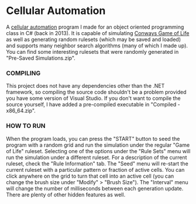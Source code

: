 # Cellular Automation
A [cellular automation](https://en.wikipedia.org/wiki/Cellular_automaton "Cellular Automation Wikipedia Page") program I made for an object oriented programming class in C# (back in 2013). It is capable of simulating [Conways Game of Life](https://en.wikipedia.org/wiki/Conway%27s_Game_of_Life "Conway's Game of Life Wikipedia Page") as well as generating random rulesets (which may be saved and loaded) and supports many neighbor search algorithms (many of which I made up). You can find some interesting rulesets that were randomly generated in "Pre-Saved Simulations.zip".

### COMPILING
This project does not have any dependencies other than the .NET framework, so compiling the source code shouldn't be a problem provided you have some version of Visual Studio. If you don't want to compile the source yourself, I have added a pre-compiled executable in "Compiled - x86_64.zip".

### HOW TO RUN
When the program loads, you can press the "START" button to seed the program with a random grid and run the simulation under the regular "Game of Life" ruleset. Selecting one of the options under the "Rule Sets" menu will run the simulation under a different ruleset. For a description of the current ruleset, check the "Rule Information" tab. The "Seed" menu will re-start the current ruleset with a particular pattern or fraction of active cells. You can click anywhere on the grid to turn that cell into an active cell (you can change the brush size under "Modify" > "Brush Size"). The "Interval" menu will change the number of milliseconds between each generation update. There are plenty of other hidden features as well.
